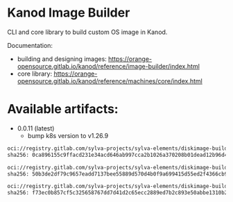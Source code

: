 # Kanod Image Builder

CLI and core library to build custom OS image in Kanod.

Documentation: 

* building and designing images: https://orange-opensource.gitlab.io/kanod/reference/image-builder/index.html
* core library: https://orange-opensource.gitlab.io/kanod/reference/machines/core/index.html


# Available artifacts:

* 0.0.11 (latest)
  * bump k8s version to v1.26.9

```bash
oci://registry.gitlab.com/sylva-projects/sylva-elements/diskimage-builder/ubuntu-jammy-plain-kubeadm-1.26.9:0.0.11
sha256: 0ca896155c9ffacd231e34acd646ab997cca2b1026a370208b01dead12b96d4c

oci://registry.gitlab.com/sylva-projects/sylva-elements/diskimage-builder/ubuntu-jammy-hardened-rke2-1.26.9:0.0.11
sha256: 50b3de2df79c9657eadd7137bee55889d570d4b0f9a699415d55ed2f4366cb92

oci://registry.gitlab.com/sylva-projects/sylva-elements/diskimage-builder/ubuntu-jammy-plain-rke2-1.26.9:0.0.11
sha256: f73ec0b857cf5c325658767dd7d41d2c65ecc2889ed7b2c893e50abbe1310b21
```
